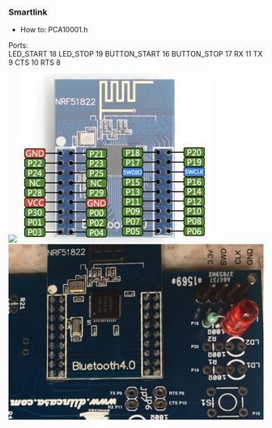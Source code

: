 ### Smartlink ###

* How to:
PCA10001.h  
  
Ports:    
LED_START 18
LED_STOP  19
BUTTON_START 16
BUTTON_STOP 17
RX 11
TX 9
CTS 10
RTS 8

![](https://github.com/jordy33/smartlink/blob/master/smartlink.png?raw=true)
![](https://github.com/jordy33/smartlink/blob/master/nrf5822.png?raw=true)
![](https://github.com/jordy33/smartlink/blob/master/pc10001.png?raw=true)
